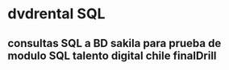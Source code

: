 # dvdrental SQL
## consultas SQL a BD sakila para prueba de modulo SQL talento digital chile finalDrill
